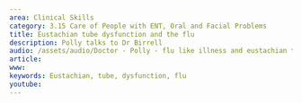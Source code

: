 ```yaml
---
area: Clinical Skills
category: 3.15 Care of People with ENT, Oral and Facial Problems
title: Eustachian tube dysfunction and the flu
description: Polly talks to Dr Birrell
audio: /assets/audio/Doctor - Polly - flu like illness and eustachian tube dysfucntion - MQ.mp3
article: 
www: 
keywords: Eustachian, tube, dysfunction, flu 
youtube:
--- 
```

